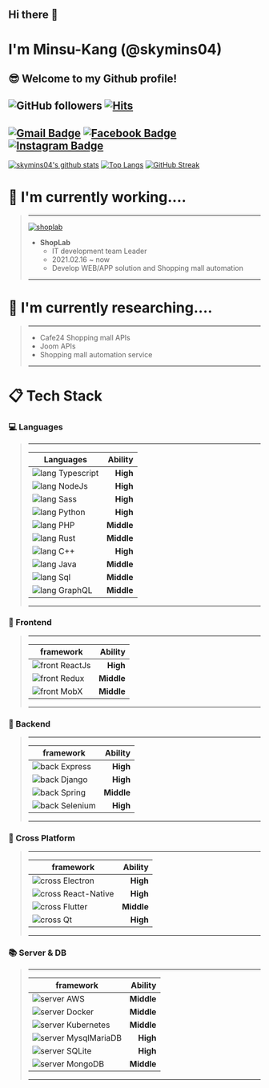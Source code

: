 ## Hi there 👋
# I'm Minsu-Kang (@skymins04)

## 😎 Welcome to my Github profile!

## ![GitHub followers](https://img.shields.io/github/followers/skymins04?color=%23D0C300&label=GitHub%20Followers) [![Hits](https://hits.seeyoufarm.com/api/count/incr/badge.svg?url=https%3A%2F%2Fgithub.com%2Fskymins04%2Fhit-counter&count_bg=%23D0C300&title_bg=%23555555&icon=verizon.svg&icon_color=%23E7E7E7&title=hits&edge_flat=false)](https://hits.seeyoufarm.com)
## [![Gmail Badge](https://img.shields.io/badge/-Gmail-d14836?style=flat-square&logo=Gmail&logoColor=white&link=mailto:skymin0417@gmail.com)](mailto:skymin0417@gmail.com) [![Facebook Badge](https://img.shields.io/badge/-Facebook-1877f2?style=flat-square&logo=facebook&logoColor=white&link=https://www.facebook.com/BetaManKang/)](https://facebook.com/BetaManKang) [![Instagram Badge](https://img.shields.io/badge/-Instagram-dd2a7b?style=flat-square&logo=instagram&logoColor=white&link=https://www.instagram.com/minssu_betaman/)](https://www.instagram.com/minssu_betaman/) 

[![skymins04's github stats](https://github-readme-stats.vercel.app/api?username=skymins04&show_icons=true&title_color=FFFF01&bg_color=282A36&text_color=FFFFFF&icon_color=FFFF01)](https://github.com/skymins04)
[![Top Langs](https://github-readme-stats.vercel.app/api/top-langs/?username=skymins04&layout=compact&langs_count=10&title_color=FFFF01&bg_color=282A36&text_color=FFFFFF&icon_color=FFFF01)](https://github.com/skymins04)
[![GitHub Streak](https://github-readme-streak-stats.herokuapp.com?user=skymins04&background=282A36&ring=FFFF01&currStreakNum=FFFFFF&fire=FFFF01&sideNums=FFFFFF&currStreakLabel=FFFF01&sideLabels=FFFF01&dates=BDBDBD)](https://git.io/streak-stats)

# 🏢 I'm currently working....

>-------------------------
> [![shoplab](http://shoplab.co.kr/web/upload/category/editor/2020/11/23/eaf39cd9f9868f8809f2ecc32664f745.PNG)](http://shoplab.co.kr)
>* **ShopLab**
>    * IT development team Leader
>    * 2021.02.16 ~ now
>    * Develop WEB/APP solution and Shopping mall automation
>--------------------------

# 🔬 I'm currently researching....

>---------------------
>* Cafe24 Shopping mall APIs
>* Joom APIs
>* Shopping mall automation service
>--------------------

# 📋 Tech Stack

### 💻 Languages

>------------------------------
>| Languages | Ability |
>|---|---:|
>|![lang Typescript](https://img.shields.io/badge/TypeScript-3178C6?style=for-the-badge&logo=TypeScript&logoColor=white&logoWidth=30)|**High**|
>|![lang NodeJs](https://img.shields.io/badge/Node.js-339933?style=for-the-badge&logo=Node.js&logoColor=white&logoWidth=30)| **High**|
>|![lang Sass](https://img.shields.io/badge/Sass-CC6699?style=for-the-badge&logo=Sass&logoColor=white&logoWidth=30)|**High**|
>|![lang Python](https://img.shields.io/badge/Python-3776AB?style=for-the-badge&logo=Python&logoColor=white&logoWidth=30)|**High**|
>|![lang PHP](https://img.shields.io/badge/PHP-777BB4?style=for-the-badge&logo=PHP&logoColor=white&logoWidth=30)|**Middle**|
>|![lang Rust](https://img.shields.io/badge/Rust-000000?style=for-the-badge&logo=Rust&logoColor=white&logoWidth=30)|**Middle**|
>|![lang C++](https://img.shields.io/badge/C++-00599C?style=for-the-badge&logo=C%2B%2B&logoColor=white&logoWidth=30)|**High**|
>|![lang Java](https://img.shields.io/badge/Java-007396?style=for-the-badge&logo=Java&logoColor=white&logoWidth=30)|**Middle**|
>|![lang Sql](https://img.shields.io/badge/Sql-007396?style=for-the-badge&logo=MySQL&logoColor=white&logoWidth=30)|**Middle**|
>|![lang GraphQL](https://img.shields.io/badge/GraphQL-E10098?style=for-the-badge&logo=GraphQL&logoColor=white&logoWidth=30)|**Middle**|
>--------------------------------

### 🎨 Frontend

>-----------------------------------
>| framework | Ability |
>|---|---:|
>|![front ReactJs](https://img.shields.io/badge/React.js-61DAFB?style=for-the-badge&logo=React&logoColor=00001F&logoWidth=30)|**High**|
>|![front Redux](https://img.shields.io/badge/Redux-764ABC?style=for-the-badge&logo=Redux&logoColor=white&logoWidth=30)|**Middle**|
>|![front MobX](https://img.shields.io/badge/MobX-FF9966?style=for-the-badge&logo=MobX&logoColor=00001F&logoWidth=30)|**Middle**|
>--------------------------------

### 🔨 Backend

>---------------------------------
>| framework | Ability |
>|---|---:|
>|![back Express](https://img.shields.io/badge/Express-000000?style=for-the-badge&logo=Express&logoColor=white&logoWidth=30)|**High**|
>|![back Django](https://img.shields.io/badge/Django-092E20?style=for-the-badge&logo=Django&logoColor=white&logoWidth=30)|**High**|
>|![back Spring](https://img.shields.io/badge/Spring-6DB33F?style=for-the-badge&logo=Spring&logoColor=white&logoWidth=30)|**Middle**|
>|![back Selenium](https://img.shields.io/badge/Selenium-43B02A?style=for-the-badge&logo=Selenium&logoColor=white&logoWidth=30)|**High**|
>--------------------------------

### 🔗 Cross Platform

>---------------------------------
>| framework | Ability |
>|---|---:|
>|![cross Electron](https://img.shields.io/badge/Electron-47848F?style=for-the-badge&logo=Electron&logoColor=white&logoWidth=30)|**High**|
>|![cross React-Native](https://img.shields.io/badge/React%20Native-61DAFB?style=for-the-badge&logo=React&logoColor=00001F&logoWidth=30)|**High**|
>|![cross Flutter](https://img.shields.io/badge/Flutter-02569B?style=for-the-badge&logo=Flutter&logoColor=white&logoWidth=30)|**Middle**|
>|![cross Qt](https://img.shields.io/badge/Qt-41CD52?style=for-the-badge&logo=Qt&logoColor=white&logoWidth=30)|**High**|
>--------------------------------

### 📚 Server & DB

>---------------------------------
>| framework | Ability |
>|---|---:|
>|![server AWS](https://img.shields.io/badge/Amazon%20AWS-232F3E?style=for-the-badge&logo=Amazon%20AWS&logoColor=white&logoWidth=30)|**Middle**|
>|![server Docker](https://img.shields.io/badge/Docker-2496ED?style=for-the-badge&logo=Docker&logoColor=white&logoWidth=30)|**Middle**|
>|![server Kubernetes](https://img.shields.io/badge/Kubernetes-326CE5?style=for-the-badge&logo=Kubernetes&logoColor=white&logoWidth=30)|**Middle**|
>|![server MysqlMariaDB](https://img.shields.io/badge/MySQL%20&%20MariaDB-003545?style=for-the-badge&logo=MariaDB&logoColor=white&logoWidth=30)|**High**|
>|![server SQLite](https://img.shields.io/badge/SQLite-003B57?style=for-the-badge&logo=SQLite&logoColor=white&logoWidth=30)|**High**|
>|![server MongoDB](https://img.shields.io/badge/MongoDB-47A248?style=for-the-badge&logo=MongoDB&logoColor=white&logoWidth=30)|**Middle**|
>--------------------------------


